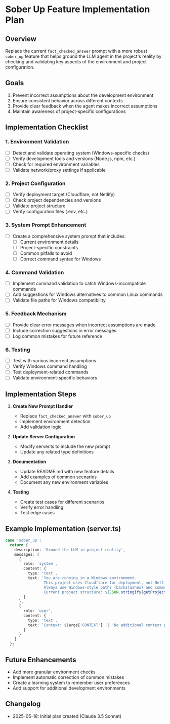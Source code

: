 # Sober Up Feature Implementation Plan

## Overview
Replace the current `fact_checked_answer` prompt with a more robust `sober_up` feature that helps ground the LLM agent in the project's reality by checking and validating key aspects of the environment and project configuration.

## Goals
1. Prevent incorrect assumptions about the development environment
2. Ensure consistent behavior across different contexts
3. Provide clear feedback when the agent makes incorrect assumptions
4. Maintain awareness of project-specific configurations

## Implementation Checklist

### 1. Environment Validation
- [ ] Detect and validate operating system (Windows-specific checks)
- [ ] Verify development tools and versions (Node.js, npm, etc.)
- [ ] Check for required environment variables
- [ ] Validate network/proxy settings if applicable

### 2. Project Configuration
- [ ] Verify deployment target (Cloudflare, not Netlify)
- [ ] Check project dependencies and versions
- [ ] Validate project structure
- [ ] Verify configuration files (.env, etc.)

### 3. System Prompt Enhancement
- [ ] Create a comprehensive system prompt that includes:
  - [ ] Current environment details
  - [ ] Project-specific constraints
  - [ ] Common pitfalls to avoid
  - [ ] Correct command syntax for Windows

### 4. Command Validation
- [ ] Implement command validation to catch Windows-incompatible commands
- [ ] Add suggestions for Windows alternatives to common Linux commands
- [ ] Validate file paths for Windows compatibility

### 5. Feedback Mechanism
- [ ] Provide clear error messages when incorrect assumptions are made
- [ ] Include correction suggestions in error messages
- [ ] Log common mistakes for future reference

### 6. Testing
- [ ] Test with various incorrect assumptions
- [ ] Verify Windows command handling
- [ ] Test deployment-related commands
- [ ] Validate environment-specific behaviors

## Implementation Steps

1. **Create New Prompt Handler**
   - Replace `fact_checked_answer` with `sober_up`
   - Implement environment detection
   - Add validation logic

2. **Update Server Configuration**
   - Modify server.ts to include the new prompt
   - Update any related type definitions

3. **Documentation**
   - Update README.md with new feature details
   - Add examples of common scenarios
   - Document any new environment variables

4. **Testing**
   - Create test cases for different scenarios
   - Verify error handling
   - Test edge cases

## Example Implementation (server.ts)

```typescript
case 'sober_up':
  return {
    description: 'Ground the LLM in project reality',
    messages: [
      { 
        role: 'system', 
        content: { 
          type: 'text', 
          text: `You are running in a Windows environment. 
                 This project uses Cloudflare for deployment, not Netlify.
                 Always use Windows-style paths (backslashes) and commands.
                 Current project structure: ${JSON.stringify(getProjectStructure(), null, 2)}`
        } 
      },
      { 
        role: 'user', 
        content: { 
          type: 'text', 
          text: `Context: ${args['CONTEXT'] || 'No additional context provided'}` 
        } 
      }
    ]
  };
```

## Future Enhancements
- Add more granular environment checks
- Implement automatic correction of common mistakes
- Create a learning system to remember user preferences
- Add support for additional development environments

## Changelog
- 2025-05-18: Initial plan created (Claude 3.5 Sonnet)
